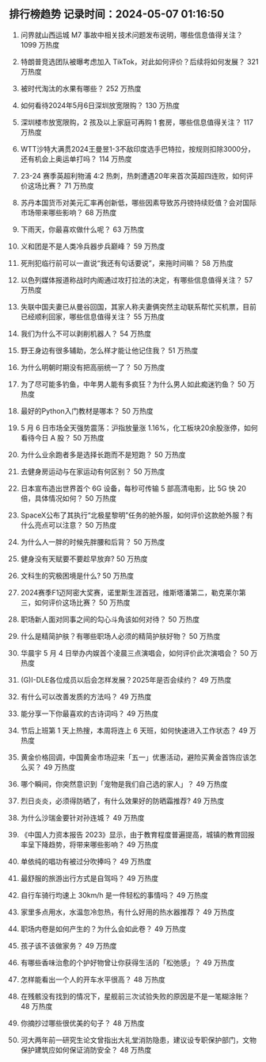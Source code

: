 
## 排行榜趋势 记录时间：2024-05-07 01:16:50
  
  1. 问界就山西运城 M7 事故中相关技术问题发布说明，哪些信息值得关注？ 1099 万热度
    
  2. 特朗普竞选团队被曝考虑加入 TikTok，对此如何评价？后续将如何发展？ 321 万热度
    
  3. 被时代淘汰的水果有哪些？ 252 万热度
    
  4. 如何看待2024年5月6日深圳放宽限购？ 130 万热度
    
  5. 深圳楼市放宽限购，2 孩及以上家庭可再购 1 套房，哪些信息值得关注？ 117 万热度
    
  6. WTT沙特大满贯2024王曼昱1-3不敌印度选手巴特拉，按规则扣除3000分，还有机会上奥运单打吗？ 114 万热度
    
  7. 23-24 赛季英超利物浦 4:2 热刺，热刺遭遇20年来首次英超四连败，如何评价这场比赛？ 71 万热度
    
  8. 苏丹本国货币对美元汇率再创新低，哪些因素导致苏丹镑持续贬值？会对国际市场带来哪些影响？ 68 万热度
    
  9. 下雨天，你最喜欢做什么呢？ 63 万热度
    
  10. 义和团是不是人类冷兵器步兵巅峰？ 59 万热度
    
  11. 死刑犯临行前可以一直说“我还有句话要说”，来拖时间嘛？ 58 万热度
    
  12. 以色列媒体报道称战时内阁通过攻打拉法的决定，有哪些信息值得关注？ 57 万热度
    
  13. 失联中国夫妻已从曼谷回国，其家人称夫妻俩突然主动联系帮忙买机票，目前已经顺利回家，哪些信息值得关注？ 55 万热度
    
  14. 我们为什么不可以剥削机器人？ 54 万热度
    
  15. 野王身边有很多辅助，怎么样才能让他记住我？ 51 万热度
    
  16. 为什么明朝时期没有把高丽统一了？ 50 万热度
    
  17. 为了尽可能多钓鱼，中年男人能有多疯狂？为什么男人如此痴迷钓鱼？ 50 万热度
    
  18. 最好的Python入门教材是哪本？ 50 万热度
    
  19. 5 月 6 日市场全天强势震荡：沪指放量涨 1.16%，化工板块20余股涨停，如何看待今日 A 股？ 50 万热度
    
  20. 为什么业余跑者多是选择长跑而不是短跑？ 50 万热度
    
  21. 去健身房运动与在家运动有何区别？ 50 万热度
    
  22. 日本宣布造出世界首个 6G 设备，每秒可传输 5 部高清电影，比 5G 快 20 倍，具体情况如何？ 50 万热度
    
  23. SpaceX公布了其执行“北极星黎明”任务的舱外服，如何评价这款舱外服？有什么亮点可以注意？ 50 万热度
    
  24. 为什么人一胖的时候先胖腰和后背？ 50 万热度
    
  25. 健身没有天赋要不要趁早放弃? 50 万热度
    
  26. 文科生的究极困境是什么? 50 万热度
    
  27. 2024赛季F1迈阿密大奖赛，诺里斯生涯首冠，维斯塔潘第二，勒克莱尔第三，如何评价这场比赛？ 50 万热度
    
  28. 职场新人面对同事之间的勾心斗角该如何对待？ 50 万热度
    
  29. 什么是精简护肤？有哪些职场人必须的精简护肤好物？ 50 万热度
    
  30. 华晨宇 5 月 4 日举办内娱首个凌晨三点演唱会，如何评价此次演唱会？ 50 万热度
    
  31. (G)I-DLE各位成员以后会怎样发展？2025年是否会续约？ 49 万热度
    
  32. 有什么可以改善发质的方法吗？ 49 万热度
    
  33. 能分享一下你最喜欢的古诗词吗？ 49 万热度
    
  34. 节后上班第 1 天上热搜，本周将连上 6 天班，如何快速进入工作状态？ 49 万热度
    
  35. 黄金价格回调，中国黄金市场迎来「五一」优惠活动，避险买黄金首饰应该怎么买？ 49 万热度
    
  36. 哪个瞬间，你突然意识到「宠物是我们自己选的家人」？ 49 万热度
    
  37. 烈日炎炎，必须得防晒了，有什么效果好的防晒霜推荐? 49 万热度
    
  38. 为什么沙瑞金要针对孙连城？ 49 万热度
    
  39. 《中国人力资本报告 2023》显示，由于教育程度普遍提高，城镇的教育回报率呈下降趋势，将带来哪些影响？ 49 万热度
    
  40. 单依纯的唱功有被过分吹捧吗？ 49 万热度
    
  41. 最舒服的旅游出行方式是自驾吗？ 49 万热度
    
  42. 自行车骑行均速上 30km/h 是一件轻松的事情吗？ 49 万热度
    
  43. 家里多点用水，水温忽冷忽热，有什么好用的热水器推荐？ 49 万热度
    
  44. 职场内卷是如何产生的？为什么会如此卷？ 49 万热度
    
  45. 孩子该不该做家务？ 49 万热度
    
  46. 有哪些香味治愈的个护好物曾让你获得生活的「松弛感」？ 49 万热度
    
  47. 怎样能看出一个人的开车水平很高？ 48 万热度
    
  48. 在残骸没有找到的情况下，星舰前三次试验失败的原因是不是一笔糊涂账？ 48 万热度
    
  49. 你摘抄过哪些很优美的句子？ 48 万热度
    
  50. 河大两年前一研究生论文曾指出大礼堂消防隐患，建议设专职保护部门，文物保护建筑应如何保证消防安全？ 48 万热度
    